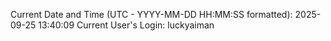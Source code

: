 Current Date and Time (UTC - YYYY-MM-DD HH:MM:SS formatted): 2025-09-25 13:40:09
Current User's Login: luckyaiman
